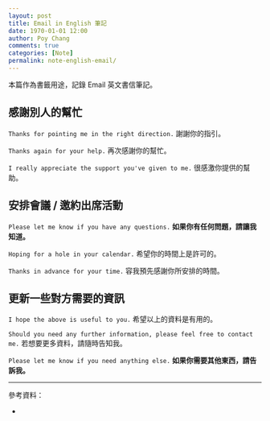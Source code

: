 ```yaml
---
layout: post
title: Email in English 筆記
date: 1970-01-01 12:00
author: Poy Chang
comments: true
categories: [Note]
permalink: note-english-email/
---
```


本篇作為書籤用途，記錄 Email 英文書信筆記。

## 感謝別人的幫忙

`Thanks for pointing me in the right direction.` 謝謝你的指引。

`Thanks again for your help.` 再次感謝你的幫忙。

`I really appreciate the support you've given to me.` 很感激你提供的幫助。

## 安排會議 / 邀約出席活動

`Please let me know if you have any questions.` **如果你有任何問題，請讓我知道。**

`Hoping for a hole in your calendar.` 希望你的時間上是許可的。

`Thanks in advance for your time.` 容我預先感謝你所安排的時間。

## 更新一些對方需要的資訊

`I hope the above is useful to you.` 希望以上的資料是有用的。

`Should you need any further information, please feel free to contact me.` 若想要更多資料，請隨時告知我。

`Please let me know if you need anything else.` **如果你需要其他東西，請告訴我。**

----------

參考資料：

- []()
